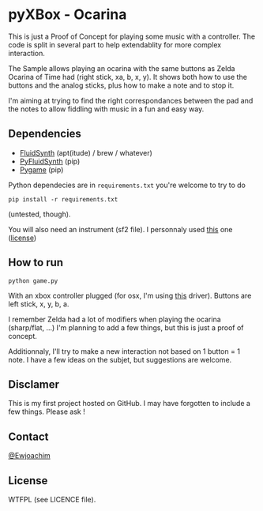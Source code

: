 pyXBox - Ocarina
================

This is just a Proof of Concept for playing some music with a controller.
The code is split in several part to help extendablity for more complex interaction.

The Sample allows playing an ocarina with the same buttons as Zelda Ocarina of Time had
(right stick, xa, b, x, y). It shows both how to use the buttons and the analog sticks, 
plus how to make a note and to stop it.

I'm aiming at trying to find the right correspondances between the pad and the notes
to allow fiddling with music in a fun and easy way.

Dependencies
------------

 * [FluidSynth][1] (apt(itude) / brew / whatever)
 * [PyFluidSynth][2] (pip)
 * [Pygame][3] (pip)

Python dependecies are in `requirements.txt` you're welcome to try to do

    pip install -r requirements.txt

(untested, though). 

You will also need an instrument (sf2 file).
I personnaly used [this][0] one ([license][4])

How to run
----------

    python game.py

With an xbox controller plugged (for osx, I'm using [this][5] driver).
Buttons are left stick, x, y, b, a.

I remember Zelda had a lot of modifiers when playing the ocarina (sharp/flat, ...)
I'm planning to add a few things, but this is just a proof of concept.

Additionnaly, I'll try to make a new interaction not based on 1 button = 1 note. I 
have a few ideas on the subjet, but suggestions are welcome.

Disclamer
---------

This is my first project hosted on GitHub. I may have forgotten to include a few things.
Please ask !

Contact
-------

[@Ewjoachim][6]

License
-------

WTFPL (see LICENCE file).


[0]: http://zenvoid.org/audio/acoustic_grand_piano_ydp_20080910.sf2
[1]: http://sourceforge.net/apps/trac/fluidsynth/
[2]: https://code.google.com/p/pyfluidsynth/
[3]: http://www.pygame.org/
[4]: http://zenvoid.org/audio/acoustic_grand_piano_ydp_20080910.txt
[5]: http://tattiebogle.net/index.php/ProjectRoot/Xbox360Controller/OsxDriver
[6]: https://twitter.com/Ewjoachim